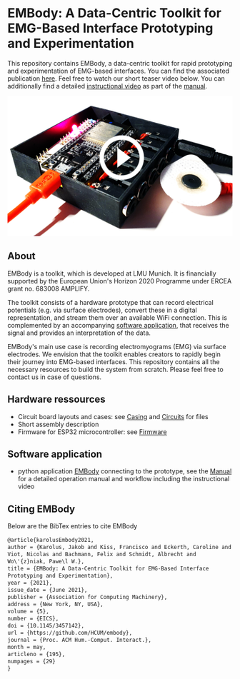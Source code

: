 # EMBody: A Data-Centric Toolkit for EMG-Based Interface Prototyping and Experimentation

This repository contains EMBody, a data-centric toolkit for rapid prototyping and experimentation of EMG-based interfaces. You can find the associated publication [here](https://dl.acm.org/doi/10.1145/3457142). Feel free to watch our short teaser video below. You can additionally find a detailed [instructional video](./manual/manual.mp4) as part of the [manual](./manual).

[![System teaser|70%](./prototype_video.png)](https://jakob-karolus.de/publications/karolus21embody.mp4)

## About
EMBody is a toolkit, which is developed at LMU Munich. It is financially supported by the European Union's Horizon 2020 Programme under ERCEA grant no. 683008 AMPLIFY.

The toolkit consists of a hardware prototype that can record electrical potentials (e.g. via surface electrodes), convert these in a digital representation, and stream them over an available WiFi connection. This is complemented by an accompanying [software application](./embody), that receives the signal and provides an interpretation of the data.

EMBody's main use case is recording electromyograms (EMG) via surface electrodes. We envision that the toolkit enables creators to rapidly begin their journey into EMG-based interfaces. This repository contains all the necessary resources to build the system from scratch. Please feel free to contact us in case of questions.

## Hardware ressources
* Circuit board layouts and cases: see [Casing](./casing) and [Circuits](./circuits) for files
* Short assembly description
* Firmware for ESP32 microcontroller: see [Firmware](./esp_firmware)

## Software application
* python application [EMBody](./embody) connecting to the prototype, see the [Manual](./manual) for a detailed operation manual and workflow including the instructional video

## Citing EMBody

Below are the BibTex entries to cite EMBody
```
@article{karolusEmbody2021,
author = {Karolus, Jakob and Kiss, Francisco and Eckerth, Caroline and Viot, Nicolas and Bachmann, Felix and Schmidt, Albrecht and Wo\'{z}niak, Pawe\l W.},
title = {EMBody: A Data-Centric Toolkit for EMG-Based Interface Prototyping and Experimentation},
year = {2021},
issue_date = {June 2021},
publisher = {Association for Computing Machinery},
address = {New York, NY, USA},
volume = {5},
number = {EICS},
doi = {10.1145/3457142},
url = {https://github.com/HCUM/embody},
journal = {Proc. ACM Hum.-Comput. Interact.},
month = may,
articleno = {195},
numpages = {29}
}
```
